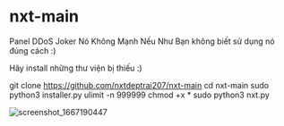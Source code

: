 # nxt-main
Panel DDoS Joker Nó Không Mạnh Nếu Như Bạn không biết sử dụng nó đúng cách :)

Hãy install những thư viện bị thiếu :)

git clone https://github.com/nxtdeptrai207/nxt-main
cd nxt-main
sudo python3 installer.py
ulimit -n 999999
chmod +x *
sudo python3 nxt.py

![screenshot_1667190447](https://user-images.githubusercontent.com/112190071/198931182-04c4a732-c78c-40b9-a679-d2007e985071.png)

